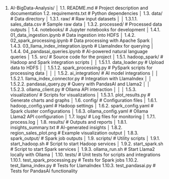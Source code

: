 1. AI-BigData-Analysis/
│
1.1. README.md                          # Project description and documentation
1.2. requirements.txt                   # Python dependencies
│
1.3. data/                              # Data directory
│   1.3.1. raw/                         # Raw input datasets
│   │   1.3.1.1. sales_data.csv         # Sample raw data
│   1.3.2. processed/                   # Processed data outputs
│
1.4. notebooks/                         # Jupyter notebooks for development
│   1.4.1. 01_data_ingestion.ipynb      # Data ingestion into HDFS
│   1.4.2. 02_spark_processing.ipynb    # Data processing with Apache Spark
│   1.4.3. 03_llama_index_integration.ipynb # LlamaIndex for querying
│   1.4.4. 04_pandasai_queries.ipynb    # AI-powered natural language queries
│
1.5. src/                               # Source code for the project
│   1.5.1. hadoop_spark/                # Hadoop and Spark integration scripts
│   │   1.5.1.1. data_loader.py         # Upload data to HDFS
│   │   1.5.1.2. spark_processing.py    # PySpark scripts for processing data
│   │
│   1.5.2. ai_integration/              # AI model integrations
│   │   1.5.2.1. llama_index_connector.py # Integration with LlamaIndex
│   │   1.5.2.2. pandasai_query.py      # Query with PandasAI and Llama2
│   │   1.5.2.3. ollama_client.py       # Ollama API interaction
│   │
│   1.5.3. visualization/               # Scripts for visualizations
│       1.5.3.1. plot_results.py        # Generate charts and graphs
│
1.6. config/                            # Configuration files
│   1.6.1. hadoop_config.yaml           # Hadoop settings
│   1.6.2. spark_config.yaml            # Spark cluster configurations
│   1.6.3. ollama_config.yaml           # Ollama Llama2 API configuration
│
1.7. logs/                              # Log files for monitoring
│   1.7.1. process.log
│
1.8. results/                           # Outputs and reports
│   1.8.1. insights_summary.txt         # AI-generated insights
│   1.8.2. region_sales_plot.png        # Example visualization output
│   1.8.3. spark_output/                # Spark job outputs
│
1.9. scripts/                           # Utility scripts
│   1.9.1. start_hadoop.sh              # Script to start Hadoop services
│   1.9.2. start_spark.sh               # Script to start Spark services
│   1.9.3. ollama_run.sh                # Start Llama2 locally with Ollama
│
1.10. tests/                            # Unit tests for scripts and integrations
    1.10.1. test_spark_processing.py    # Tests for Spark jobs
    1.10.2. test_llama_index.py         # Tests for LlamaIndex
    1.10.3. test_pandasai.py            # Tests for PandasAI functionality
